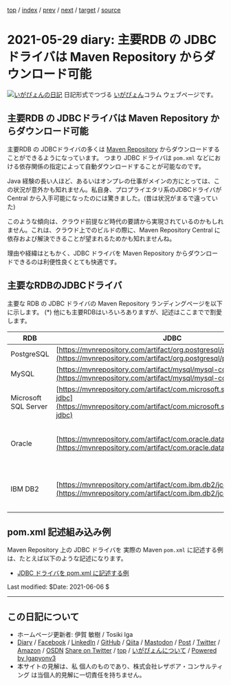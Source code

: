 [top](../index.html) 
 / [index](index.html) 
 / [prev](ig210516.html) 
 / [next](ig210605.html) 
 / [target](https://www.igapyon.jp/igapyon/diary/2021/ig210529.html) 
 / [source](https://github.com/igapyon/diary/blob/master/2021/ig210529.src.md) 

2021-05-29 diary: 主要RDB の JDBCドライバは Maven Repository からダウンロード可能
=====================================================================================================
[![いがぴょんの日記](https://www.igapyon.jp/igapyon/diary/images/iga202308_256.jpg "いがぴょん")](https://www.igapyon.jp/igapyon/diary/memo/memoigapyon.html) 日記形式でつづる [いがぴょん](https://www.igapyon.jp/igapyon/diary/memo/memoigapyon.html)コラム ウェブページです。

## 主要RDB の JDBCドライバは Maven Repository からダウンロード可能

主要RDB の JDBCドライバの多くは [Maven Repository](https://mvnrepository.com/) からダウンロードすることができるようになっています。
つまり JDBC ドライバは `pom.xml` などにおける依存関係の指定によって自動ダウンロードすることが可能なのです。

Java 経験の長い人ほど、あるいはオンプレの仕事がメインの方にとっては、この状況が意外かも知れません。私自身、プロプライエタリ系のJDBCドライバが Central から入手可能になったのには驚きました。(昔は状況がまるで違っていた)

このような傾向は、クラウド前提など時代の要請から実現されているのかもしれません。これは、クラウド上でのビルドの際に、Maven Repository Central に依存および解決できることが望まれるためかも知れませんね。

理由や経緯はともかく、JDBC ドライバを Maven Repository からダウンロードできるのは利便性良くとても快適です。

## 主要なRDBのJDBCドライバ

主要な RDB の JDBC ドライバの Maven Repository ランディングページを以下に示します。
(*) 他にも主要RDBはいろいろありますが、記述はここまでで割愛します。

| RDB | JDBC |　License | 
| --- | ---- | ------ | 
| PostgreSQL | [https://mvnrepository.com/artifact/org.postgresql/postgresql](https://mvnrepository.com/artifact/org.postgresql/postgresql) | BSD 2-clause |
| MySQL | [https://mvnrepository.com/artifact/mysql/mysql-connector-java](https://mvnrepository.com/artifact/mysql/mysql-connector-java) | GPL 2.0 | 
| Microsoft SQL Server | [https://mvnrepository.com/artifact/com.microsoft.sqlserver/mssql-jdbc](https://mvnrepository.com/artifact/com.microsoft.sqlserver/mssql-jdbc) | MIT |
| Oracle | [https://mvnrepository.com/artifact/com.oracle.database.jdbc/ojdbc11](https://mvnrepository.com/artifact/com.oracle.database.jdbc/ojdbc11) | Oracle Free Use Terms and Conditions (FUTC) |
| IBM DB2 | [https://mvnrepository.com/artifact/com.ibm.db2/jcc](https://mvnrepository.com/artifact/com.ibm.db2/jcc) | International Program License Agreement (IPLA) |

## pom.xml 記述組み込み例

Maven Repository 上の JDBC ドライバを 実際の Maven `pom.xml` に記述する例は、たとえば以下のような記述になります。

* [JDBC ドライバを pom.xml に記述する例](https://github.com/igapyon/oiyokan-initializr/blob/v1.1.20210603/src/main/resources/oiyokan-web-template/pom.xml#L44)

Last modified: $Date: 2021-06-06 $


----------------------------------------------------------------------------------------------------

## この日記について

* ホームページ更新者: 伊賀 敏樹 / Tosiki Iga
* [Diary](https://www.igapyon.jp/igapyon/diary/) / [Facebook](https://www.facebook.com/igapyon) / [LinkedIn](https://www.linkedin.com/in/toshikiiga) / [GitHub](https://github.com/igapyon) / [Qiita](https://qiita.com/igapyon) / [Mastodon](https://social.vivaldi.net/@igapyon) / [Post](https://post.news/igapyon) / [Twitter](https://twitter.com/ToshikiIga) / [Amazon](https://www.amazon.co.jp/%E4%BC%8A%E8%B3%80-%E6%95%8F%E6%A8%B9/e/B004LTQWCQ) / [OSDN](https://ja.osdn.net/users/iga/)
[Share on Twitter](https://twitter.com/intent/tweet?hashtags=igapyon%2Cdiary%2C%E3%81%84%E3%81%8C%E3%81%B4%E3%82%87%E3%82%93&text=%E4%B8%BB%E8%A6%81RDB+%E3%81%AE+JDBC%E3%83%89%E3%83%A9%E3%82%A4%E3%83%90%E3%81%AF+Maven+Repository+%E3%81%8B%E3%82%89%E3%83%80%E3%82%A6%E3%83%B3%E3%83%AD%E3%83%BC%E3%83%89%E5%8F%AF%E8%83%BD&url=https%3A%2F%2Fwww.igapyon.jp%2Figapyon%2Fdiary%2F2021%2Fig210529.html) / [top](../index.html) / [いがぴょんについて](https://www.igapyon.jp/igapyon/diary/memo/memoigapyon.html) / [Powered by Igapyonv3](https://github.com/igapyon/igapyonv3)
* 本サイトの見解は、私 個人のものであり、株式会社レザボア・コンサルティング は当個人的見解に一切責任を持ちません。 
